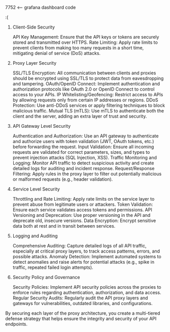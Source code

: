 7752     <-- grafana dashboard code


:(


1. Client-Side Security

    API Key Management: Ensure that the API keys or tokens are securely stored and transmitted over HTTPS.
    Rate Limiting: Apply rate limits to prevent clients from making too many requests in a short time, mitigating denial of service (DoS) attacks.

2. Proxy Layer Security

    SSL/TLS Encryption: All communication between clients and proxies should be encrypted using SSL/TLS to protect data from eavesdropping and tampering.
    OAuth/OpenID Connect: Implement authentication and authorization protocols like OAuth 2.0 or OpenID Connect to control access to your APIs.
    IP Whitelisting/Geofencing: Restrict access to APIs by allowing requests only from certain IP addresses or regions.
    DDoS Protection: Use anti-DDoS services or apply filtering techniques to block malicious traffic.
    Mutual TLS (mTLS): Use mTLS to authenticate both the client and the server, adding an extra layer of trust and security.

3. API Gateway Level Security

    Authentication and Authorization: Use an API gateway to authenticate and authorize users with token validation (JWT, OAuth tokens, etc.) before forwarding the request.
    Input Validation: Ensure all incoming requests are validated for correct parameters, sizes, and types to prevent injection attacks (SQL Injection, XSS).
    Traffic Monitoring and Logging: Monitor API traffic to detect suspicious activity and create detailed logs for auditing and incident response.
    Request/Response Filtering: Apply rules in the proxy layer to filter out potentially malicious or malformed requests (e.g., header validation).

4. Service Level Security

    Throttling and Rate Limiting: Apply rate limits on the service layer to prevent abuse from legitimate users or attackers.
    Token Validation: Ensure each service validates access tokens and permissions.
    API Versioning and Deprecation: Use proper versioning in the API and deprecate old, insecure versions.
    Data Encryption: Encrypt sensitive data both at rest and in transit between services.

5. Logging and Auditing

    Comprehensive Auditing: Capture detailed logs of all API traffic, especially at critical proxy layers, to track access patterns, errors, and possible attacks.
    Anomaly Detection: Implement automated systems to detect anomalies and raise alerts for potential attacks (e.g., spike in traffic, repeated failed login attempts).

6. Security Policy and Governance

    Security Policies: Implement API security policies across the proxies to enforce rules regarding authentication, authorization, and data access.
    Regular Security Audits: Regularly audit the API proxy layers and gateways for vulnerabilities, outdated libraries, and configurations.

By securing each layer of the proxy architecture, you create a multi-tiered defense strategy that helps ensure the integrity and security of your API endpoints.
